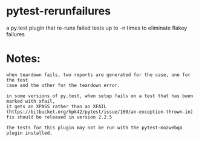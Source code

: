 pytest-rerunfailures
====================

a py.test plugin that re-runs failed tests up to -n times to eliminate flakey failures

Notes:
======

    when teardown fails, two reports are generated for the case, one for the test
    case and the other for the teardown error.

    in some versions of py.test, when setup fails on a test that has been marked with xfail, 
    it gets an XPASS rather than an XFAIL 
    (https://bitbucket.org/hpk42/pytest/issue/160/an-exception-thrown-in)
    fix should be released in version 2.2.5

    The tests for this plugin may not be run with the pytest-mozwebqa plugin installed.